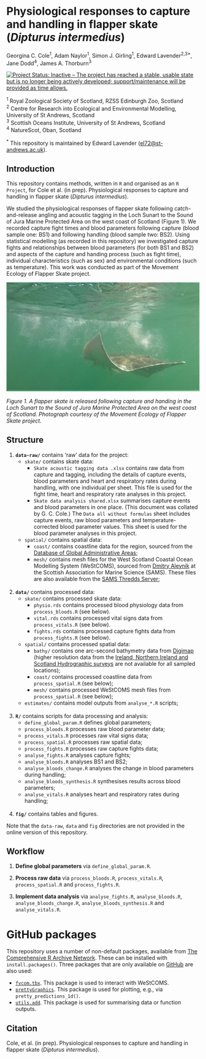 Physiological responses to capture and handling in flapper skate
(*Dipturus intermedius*)
================
Georgina C. Cole<sup>1</sup>, Adam Naylor<sup>1</sup>, Simon J.
Girling<sup>1</sup>, Edward Lavender<sup>2,3\*</sup>, Jane
Dodd<sup>4</sup>, James A. Thorburn<sup>3</sup>

[![Project Status: Inactive – The project has reached a stable, usable
state but is no longer being actively developed; support/maintenance
will be provided as time
allows.](https://www.repostatus.org/badges/latest/inactive.svg)](https://www.repostatus.org/#inactive)

<sup>1</sup> Royal Zoological Society of Scotland, RZSS Edinburgh Zoo,
Scotland  
<sup>2</sup> Centre for Research into Ecological and Environmental
Modelling, University of St Andrews, Scotland  
<sup>3</sup> Scottish Oceans Institute, University of St Andrews,
Scotland  
<sup>4</sup> NatureScot, Oban, Scotland

<sup>\*</sup> This repository is maintained by Edward Lavender
(<el72@st-andrews.ac.uk>).

## Introduction

This repository contains methods, written in `R` and organised as an `R
Project`, for Cole et al. (in prep). Physiological responses to capture
and handling in flapper skate (*Dipturus intermedius*).

We studied the physiological responses of flapper skate following
catch-and-release angling and acoustic tagging in the Loch Sunart to the
Sound of Jura Marine Protected Area on the west coast of Scotland
(Figure 1). We recorded capture fight times and blood parameters
following capture (blood sample one: BS1) and following handling (blood
sample two: BS2). Using statistical modelling (as recorded in this
repository) we investigated capture fights and relationships between
blood parameters (for both BS1 and BS2) and aspects of the capture and
handing process (such as fight time), individual characteristics (such
as sex) and environmental conditions (such as temperature). This work
was conducted as part of the Movement Ecology of Flapper Skate project.

<img src="README.jpg"/>

*Figure 1. A flapper skate is released following capture and handing in
the Loch Sunart to the Sound of Jura Marine Protected Area on the west
coast of Scotland. Photograph courtesy of the Movement Ecology of
Flapper Skate project.*

## Structure

1.  **`data-raw/`** contains ‘raw’ data for the project:
      - `skate/` contains skate data:
          - `Skate acoustic tagging data .xlsx` contains raw data from
            capture and tagging, including the details of capture
            events, blood parameters and heart and respiratory rates
            during handling, with one individual per sheet. This file is
            used for the fight time, heart and respiratory rate analyses
            in this project.
          - `Skate data analysis shared.xlsx` summarises capture events
            and blood parameters in one place. (This document was
            collated by G. C. Cole.) The `Data all without formulas`
            sheet includes capture events, raw blood parameters and
            temperature-corrected blood parameter values. This sheet is
            used for the blood parameter analyses in this project.
      - `spatial/` contains spatial data:
          - `coast/` contains coastline data for the region, sourced
            from the [Database of Global Administrative
            Areas](https://biogeo.ucdavis.edu/data/gadm3.6/Rsp/gadm36_GBR_0_sp.rds);
          - `mesh/` contains mesh files for the West Scotland Coastal
            Ocean Modelling System (WeStCOMS), sourced from [Dmitry
            Aleynik](https://www.sams.ac.uk/people/researchers/aleynik-dr-dmitry/)
            at the Scottish Association for Marine Science (SAMS). These
            files are also available from the [SAMS Thredds
            Server](https://www.sams.ac.uk/facilities/thredds/);
            <br/><br/>
2.  **`data/`** contains processed data:
      - `skate/` contains processed skate data:
          - `physio.rds` contains processed blood physiology data from
            `process_bloods.R` (see below).
          - `vital.rds` contains processed vital signs data from
            `process_vitals.R` (see below).
          - `fights.rds` contains processed capture fights data from
            `process_fights.R` (see below).
      - `spatial/` contains processed spatial data:
          - `bathy/` contains one arc-second bathymetry data from
            [Digimap](https://digimap.edina.ac.uk) (higher resolution
            data from the [Ireland, Northern Ireland and Scotland
            Hydrographic
            surveys](https://doi.org/10.1017/S1755691015000146) are not
            available for all sampled locations);
          - `coast/` contains processed coastline data from
            `process_spatial.R` (see below);
          - `mesh/` contains processed WeStCOMS mesh files from
            `process_spatial.R` (see below);
      - `estimates/` contains model outputs from `analyse_*.R` scripts;
        <br/><br/>
3.  **`R/`** contains scripts for data processing and analysis:
      - `define_global_param.R` defines global parameters;
      - `process_bloods.R` processes raw blood parameter data;
      - `process_vitals.R` processes raw vital signs data;
      - `process_spatial.R` processes raw spatial data;
      - `process_fights.R` processes raw capture fights data;
      - `analyse_fights.R` analyses capture fights;
      - `analyse_bloods.R` analyses BS1 and BS2;
      - `analyse_bloods_change.R` analyses the change in blood
        parameters during handling;
      - `analyse_bloods_synthesis.R` synthesises results across blood
        parameters;
      - `analyse_vitals.R` analyses heart and respiratory rates during
        handling; <br/><br/>
4.  **`fig/`** contains tables and figures.

Note that the `data-raw`, `data` and `fig` directories are not provided
in the online version of this repository.

## Workflow

1.  **Define global parameters** via `define_global_param.R`.

2.  **Process raw data** via `process_bloods.R`, `process_vitals.R`,
    `process_spatial.R` and `process_fights.R`.

3.  **Implement data analysis** via `analyse_fights.R`,
    `analyse_bloods.R`, `analyse_bloods_change.R`,
    `analyse_bloods_synthesis.R` and `analyse_vitals.R`.

# GitHub packages

This repository uses a number of non-default packages, available from
[The Comprehensive R Archive Network](https://cran.r-project.org). These
can be installed with `install.packages()`. Three packages that are only
available on [GitHub](https://github.com/) are also used:

  - [`fvcom.tbx`](https://github.com/edwardlavender/fvcom.tbx). This
    package is used to interact with WeStCOMS.
  - [`prettyGraphics`](https://github.com/edwardlavender/prettyGraphics).
    This package is used for plotting, e.g., via
    `pretty_predictions_1d()`.
  - [`utils.add`](https://github.com/edwardlavender/utils.add). This
    package is used for summarising data or function outputs.

## Citation

Cole, et al. (in prep). Physiological responses to capture and handling
in flapper skate (*Dipturus intermedius*).
